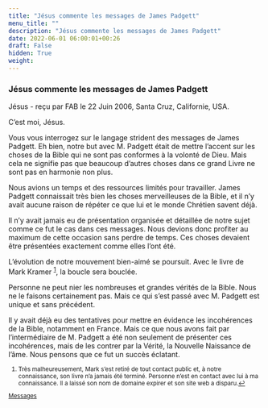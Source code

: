 ```yaml
---
title: "Jésus commente les messages de James Padgett"
menu_title: ""
description: "Jésus commente les messages de James Padgett"
date: 2022-06-01 06:00:01+00:26
draft: False
hidden: True
weight:
---
```

### Jésus commente les messages de James Padgett

Jésus - reçu par FAB le 22 Juin 2006, Santa Cruz, Californie, USA.

C’est moi, Jésus.

Vous vous interrogez sur le langage strident des messages de James Padgett. Eh bien, notre but avec M. Padgett était de mettre l’accent sur les choses de la Bible qui ne sont pas conformes à la volonté de Dieu. Mais cela ne signifie pas que beaucoup d’autres choses dans ce grand Livre ne sont pas en harmonie non plus.

Nous avions un temps et des ressources limités pour travailler. James Padgett connaissait très bien les choses merveilleuses de la Bible, et il n’y avait aucune raison de répéter ce que lui et le monde Chrétien savent déjà.

Il n’y avait jamais eu de présentation organisée et détaillée de notre sujet comme ce fut le cas dans ces messages. Nous devions donc profiter au maximum de cette occasion sans perdre de temps. Ces choses devaient être présentées exactement comme elles l’ont été.

L’évolution de notre mouvement bien-aimé se poursuit. Avec le livre de Mark Kramer <sup id="a1">[1](#f1)</sup>, la boucle sera bouclée.

Personne ne peut nier les nombreuses et grandes vérités de la Bible. Nous ne le faisons certainement pas. Mais ce qui s’est passé avec M. Padgett est unique et sans précédent.

Il y avait déjà eu des tentatives pour mettre en évidence les incohérences de la Bible, notamment en France. Mais ce que nous avons fait par l’intermédiaire de M. Padgett a été non seulement de présenter ces incohérences, mais de les contrer par la Vérité, la Nouvelle Naissance de l’âme. Nous pensons que ce fut un succès éclatant.
<small>

1. <large id="f1"> Très malheureusement, Mark s’est retiré de tout contact public et, à notre connaissance, son livre n’a jamais été terminé. Personne n’est en contact avec lui à ma connaissance. Il a laissé son nom de domaine expirer et son site web a disparu.[↩](#a1)

[Messages](/fr-contemporary-messages/fr-contemporary-messages-by-date-order/fr-contemporary-messages-2006)
